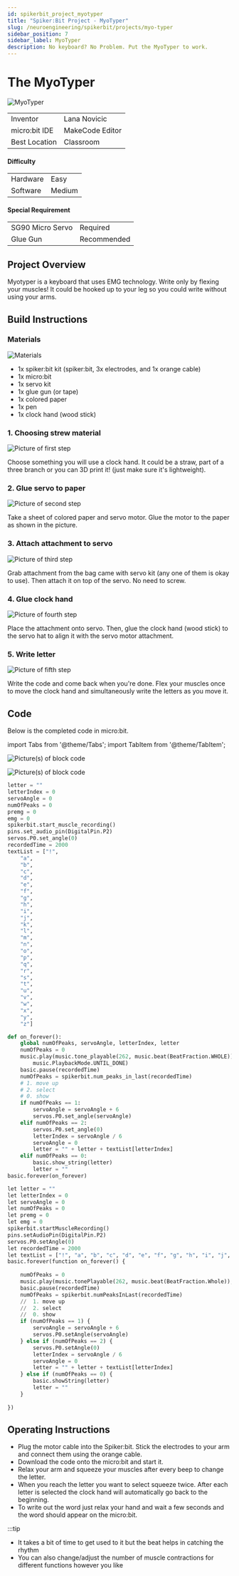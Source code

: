```yaml
---
id: spikerbit_project_myotyper
title: "Spiker:Bit Project - MyoTyper"
slug: /neuroengineering/spikerbit/projects/myo-typer
sidebar_position: 7
sidebar_label: MyoTyper
description: No keyboard? No Problem. Put the MyoTyper to work.
---
```


# The MyoTyper #
![MyoTyper](./nb_mt_00.png)

|     |       |
|--------------|--------------
| Inventor     | Lana Novicic
| micro:bit IDE     | MakeCode Editor
| Best Location     | Classroom   

#### Difficulty ####

|     |       |
|--------------|--------------
| Hardware     | Easy           
| Software     | Medium


#### Special Requirement ####
|     |       |
|--------------|--------------
| SG90 Micro Servo   | Required
| Glue Gun | Recommended

## Project Overview ##
Myotyper is a keyboard that uses EMG technology. Write only by flexing your muscles! It
could be hooked up to your leg so you could write without using your arms.

## Build Instructions ##

### Materials ###
![Materials](./materials.png)

- 1x spiker:bit kit (spiker:bit, 3x electrodes, and 1x orange cable)
- 1x micro:bit
- 1x servo kit
- 1x glue gun (or tape)
- 1x colored paper
- 1x pen
- 1x clock hand (wood stick)

### 1. Choosing strew material ###
![Picture of first step](./step1.png)

Choose something you will use a clock hand. It could be a straw, part of a three
branch or you can 3D print it! (just make sure it&#39;s lightweight).

### 2. Glue servo to paper ###
![Picture of second step](./step2.png)

Take a sheet of colored paper and servo motor. Glue the motor to the paper as shown
in the picture.

### 3. Attach attachment to servo ###
![Picture of third step](./step3.png)

Grab attachment from the bag came with servo kit (any one of them is okay to use). 
Then attach it on top of the servo. No need to screw.

### 4. Glue clock hand ###
![Picture of fourth step](./step4.png)

Place the attachment onto servo. Then, glue the clock hand (wood stick) to the 
servo hat to align it with the servo motor attachment.

### 5. Write letter ##
![Picture of fifth step](./step5.png)

Write the code and come back when you're done. Flex your muscles once to move the
clock hand and simultaneously write the letters as you move it.

## Code ##

<!-- 1. Set the threshold to 450. Make a variable (here: a) that will count the times the
threshold was passed. By setting the variable time to millis we marked the beginning
of a time frame. You can also add a play sound block and set it to beep every 2
seconds, to know when to move.
2. Add the while loop and set it like in the code. This allows us to make a time period of
2 seconds that will keep repeating forever. Set the emg to analog read pin 0 (reading
emg from electrodes). the variable a is set to change by 1 only when the EMG has
passed the threshold, but the previous EMG hasn’t.
3. Next, tell the program to move the clock hand to the starting point “on start”. Then make a list and set it to an array of letters. Make
sure you leave the first spot empty (or add some sign).
4. Now we have to assign a role to a different number of muscle contractions. If the
muscle is contracted once the clock hand will move by 6 degrees. We add the
variable _1click that will increase by 6 every time the clock hand moves.
5. If the muscle is contracted twice the clock hand will move to the beginning. The
variable _2click will equal the number of movements (var _1click / 6). Now we just
find the letter that has the same value in the array and add it to the variable letter.
6. Lastly we set that if the variable a remains 0 within the timeframe the micro:bit will
display the words we wrote. -->

Below is the completed code in micro:bit.

import Tabs from '@theme/Tabs';
import TabItem from '@theme/TabItem';

<Tabs>
  <TabItem value="Block" label="Block Code">

  ![Picture(s) of block code](./block_code1.png)

  ![Picture(s) of block code](./block_code2.png)

  </TabItem>

  <TabItem value="Python" label="Python" default>

  ```py title="MyoTyper"
  letter = ""
  letterIndex = 0
  servoAngle = 0
  numOfPeaks = 0
  premg = 0
  emg = 0
  spikerbit.start_muscle_recording()
  pins.set_audio_pin(DigitalPin.P2)
  servos.P0.set_angle(0)
  recordedTime = 2000
  textList = ["!",
      "a",
      "b",
      "c",
      "d",
      "e",
      "f",
      "g",
      "h",
      "i",
      "j",
      "k",
      "l",
      "m",
      "n",
      "o",
      "p",
      "q",
      "r",
      "s",
      "t",
      "u",
      "v",
      "w",
      "x",
      "y",
      "z"]

  def on_forever():
      global numOfPeaks, servoAngle, letterIndex, letter
      numOfPeaks = 0
      music.play(music.tone_playable(262, music.beat(BeatFraction.WHOLE)),
          music.PlaybackMode.UNTIL_DONE)
      basic.pause(recordedTime)
      numOfPeaks = spikerbit.num_peaks_in_last(recordedTime)
      # 1. move up
      # 2. select
      # 0. show
      if numOfPeaks == 1:
          servoAngle = servoAngle + 6
          servos.P0.set_angle(servoAngle)
      elif numOfPeaks == 2:
          servos.P0.set_angle(0)
          letterIndex = servoAngle / 6
          servoAngle = 0
          letter = "" + letter + textList[letterIndex]
      elif numOfPeaks == 0:
          basic.show_string(letter)
          letter = ""
  basic.forever(on_forever)

  ```
  </TabItem>

  <TabItem value="Js" label="Js">

  ```py title="MyoTyper"
  let letter = ""
  let letterIndex = 0
  let servoAngle = 0
  let numOfPeaks = 0
  let premg = 0
  let emg = 0
  spikerbit.startMuscleRecording()
  pins.setAudioPin(DigitalPin.P2)
  servos.P0.setAngle(0)
  let recordedTime = 2000
  let textList = ["!", "a", "b", "c", "d", "e", "f", "g", "h", "i", "j", "k", "l", "m", "n", "o", "p", "q", "r", "s", "t", "u", "v", "w", "x", "y", "z"]
  basic.forever(function on_forever() {
      
      numOfPeaks = 0
      music.play(music.tonePlayable(262, music.beat(BeatFraction.Whole)), music.PlaybackMode.UntilDone)
      basic.pause(recordedTime)
      numOfPeaks = spikerbit.numPeaksInLast(recordedTime)
      //  1. move up
      //  2. select
      //  0. show
      if (numOfPeaks == 1) {
          servoAngle = servoAngle + 6
          servos.P0.setAngle(servoAngle)
      } else if (numOfPeaks == 2) {
          servos.P0.setAngle(0)
          letterIndex = servoAngle / 6
          servoAngle = 0
          letter = "" + letter + textList[letterIndex]
      } else if (numOfPeaks == 0) {
          basic.showString(letter)
          letter = ""
      }
      
  })

  ```
  </TabItem>
</Tabs>

## Operating Instructions ##
- Plug the motor cable into the Spiker:bit. Stick the electrodes to your arm
and connect them using the orange cable.
- Download the code onto the micro:bit and start it.
- Relax your arm and squeeze your muscles after every beep to change the letter.
- When you reach the letter you want to select squeeze twice. After each letter is
selected the clock hand will automatically go back to the beginning.
- To write out the word just relax your hand and wait a few seconds and the word
should appear on the micro:bit.

:::tip
- It takes a bit of time to get used to it but the beat helps in catching the rhythm
- You can also change/adjust the number of muscle contractions for different functions
however you like
